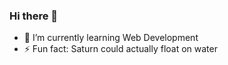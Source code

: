 ### Hi there 👋

- 🌱 I’m currently learning Web Development
- ⚡ Fun fact: Saturn could actually float on water
